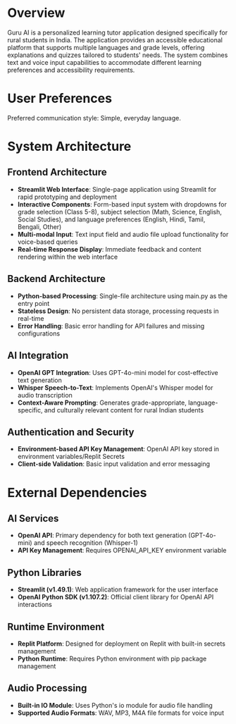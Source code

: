 # Overview

Guru AI is a personalized learning tutor application designed specifically for rural students in India. The application provides an accessible educational platform that supports multiple languages and grade levels, offering explanations and quizzes tailored to students' needs. The system combines text and voice input capabilities to accommodate different learning preferences and accessibility requirements.

# User Preferences

Preferred communication style: Simple, everyday language.

# System Architecture

## Frontend Architecture
- **Streamlit Web Interface**: Single-page application using Streamlit for rapid prototyping and deployment
- **Interactive Components**: Form-based input system with dropdowns for grade selection (Class 5-8), subject selection (Math, Science, English, Social Studies), and language preferences (English, Hindi, Tamil, Bengali, Other)
- **Multi-modal Input**: Text input field and audio file upload functionality for voice-based queries
- **Real-time Response Display**: Immediate feedback and content rendering within the web interface

## Backend Architecture
- **Python-based Processing**: Single-file architecture using main.py as the entry point
- **Stateless Design**: No persistent data storage, processing requests in real-time
- **Error Handling**: Basic error handling for API failures and missing configurations

## AI Integration
- **OpenAI GPT Integration**: Uses GPT-4o-mini model for cost-effective text generation
- **Whisper Speech-to-Text**: Implements OpenAI's Whisper model for audio transcription
- **Context-Aware Prompting**: Generates grade-appropriate, language-specific, and culturally relevant content for rural Indian students

## Authentication and Security
- **Environment-based API Key Management**: OpenAI API key stored in environment variables/Replit Secrets
- **Client-side Validation**: Basic input validation and error messaging

# External Dependencies

## AI Services
- **OpenAI API**: Primary dependency for both text generation (GPT-4o-mini) and speech recognition (Whisper-1)
- **API Key Management**: Requires OPENAI_API_KEY environment variable

## Python Libraries
- **Streamlit (v1.49.1)**: Web application framework for the user interface
- **OpenAI Python SDK (v1.107.2)**: Official client library for OpenAI API interactions

## Runtime Environment
- **Replit Platform**: Designed for deployment on Replit with built-in secrets management
- **Python Runtime**: Requires Python environment with pip package management

## Audio Processing
- **Built-in IO Module**: Uses Python's io module for audio file handling
- **Supported Audio Formats**: WAV, MP3, M4A file formats for voice input